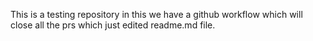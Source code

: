 This is a testing repository in this we have a github workflow which will close all the prs which just edited readme.md file.